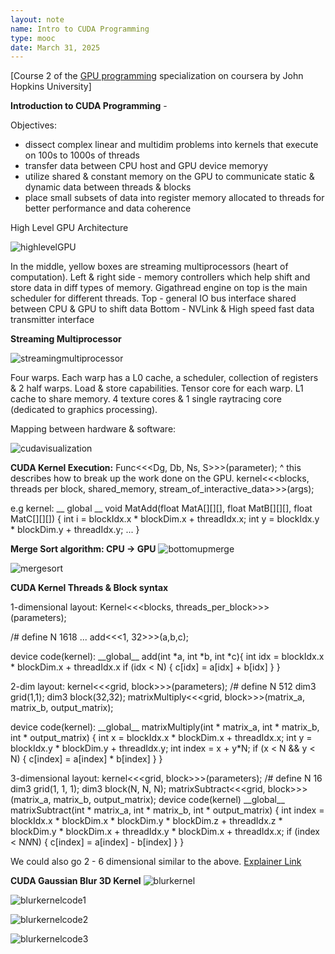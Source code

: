 ```yaml
---
layout: note
name: Intro to CUDA Programming 
type: mooc
date: March 31, 2025
---
```


[Course 2 of the [GPU programming](https://www.coursera.org/specializations/gpu-programming) specialization on coursera by John Hopkins University]


**Introduction to CUDA Programming** - 

Objectives:
- dissect complex linear and multidim problems into kernels that execute on 100s to 1000s of threads
- transfer data between CPU host and GPU device memoryy
- utilize shared & constant memory on the GPU to communicate static & dynamic data between threads & blocks
- place small subsets of data into register memory allocated to threads for better performance and data coherence

High Level GPU Architecture

![highlevelGPU](/images/notes/gpuprogramming/highlevelgpu.png)

In the middle, yellow boxes are streaming multiprocessors (heart of computation).
Left & right side - memory controllers which help shift and store data in diff types of memory.
Gigathread engine on top is the main scheduler for different threads.
Top - general IO bus interface shared between CPU & GPU to shift data
Bottom - NVLink & High speed fast data transmitter interface

**Streaming Multiprocessor**

![streamingmultiprocessor](/images/notes/gpuprogramming/streamingmultiprocessor.png)

Four warps. Each warp has a L0 cache, a scheduler, collection of registers & 2 half warps. Load & store capabilities. Tensor core for each warp. L1 cache to share memory. 4 texture cores & 1 single raytracing core (dedicated to graphics processing).

Mapping between hardware & software:

![cudavisualization](/images/notes/gpuprogramming/cudavisualization.png)

**CUDA Kernel Execution:**
Func<<<Dg, Db, Ns, S>>>(parameter);
^ this describes how to break up the work done on the GPU.
kernel<<<blocks, threads per block, shared_memory, stream_of_interactive_data>>>(args);

e.g kernel:
__ global __ void MatAdd(float MatA[][][], float MatB[][][], float MatC[][][]) 
{
        int i = blockIdx.x * blockDim.x + threadIdx.x;
        int y = blockIdx.y * blockDim.y + threadIdx.y;
        ...
}

**Merge Sort algorithm: CPU -> GPU**
![bottomupmerge](/images/notes/gpuprogramming/bottomupmerge.png)

![mergesort](/images/notes/gpuprogramming/mergesort.png)


**CUDA Kernel Threads & Block syntax**

1-dimensional layout: Kernel<<<blocks, threads_per_block>>>(parameters);

/# define N 1618
...
add<<<1, 32>>>(a,b,c);

device code(kernel):
\_\_global\_\_ add(int *a, int *b, int *c){
  int idx = blockIdx.x * blockDim.x + threadIdx.x
  if (idx < N) {
    c\[idx] = a\[idx] + b\[idx]
  }
}


2-dim layout: kernel<<<grid, block>>>(parameters);
/# define N 512
dim3 grid(1,1);
dim3 block(32,32);
matrixMultiply<<<grid, block>>>(matrix_a, matrix_b, output_matrix);

device code(kernel):
\_\_global\_\_ matrixMultiply(int * matrix_a, int * matrix_b, int * output_matrix) {
  int x = blockIdx.x * blockDim.x + threadIdx.x;
  int y = blockIdx.y * blockDim.y + threadIdx.y;
  int index = x + y*N;
  if (x < N && y < N) {
    c\[index] = a\[index] * b\[index]
  }
}

3-dimensional layout: kernel<<<grid, block>>>(parameters);
/# define N 16
dim3 grid(1, 1, 1);
dim3 block(N, N, N);
matrixSubtract<<<grid, block>>>(matrix_a, matrix_b, output_matrix);
device code(kernel)
\_\_global\_\_ matrixSubtract(int * matrix_a, int * matrix_b, int * output_matrix) {
  int index = blockIdx.x * blockDim.x * blockDim.y * blockDim.z
           + threadIdx.z * blockDim.y * blockDim.x
           + threadIdx.y * blockDim.x + threadIdx.x;
  if (index < N*N*N) {
    c\[index] = a\[index] - b\[index]
  }
}


We could also go 2 - 6 dimensional similar to the above.
[Explainer Link](https://www.eecs.umich.edu/courses/eecs498-APP/resources/materials/CUDA-Thread-Indexing-Cheatsheet.pdf)


**CUDA Gaussian Blur 3D Kernel**
![blurkernel](/images/notes/gpuprogramming/blurkernel.png)


![blurkernelcode1](/images/notes/gpuprogramming/blurkernelcode1.png)

![blurkernelcode2](/images/notes/gpuprogramming/blurkernelcode2.png)

![blurkernelcode3](/images/notes/gpuprogramming/blurkernelcode3.png)

